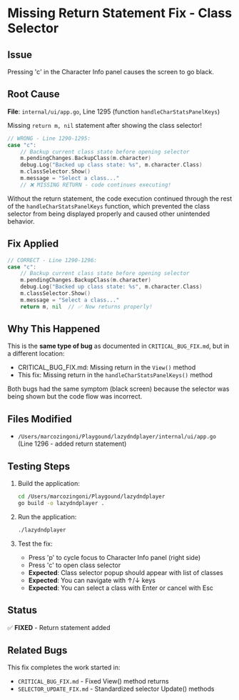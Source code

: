 # Missing Return Statement Fix - Class Selector

## Issue
Pressing 'c' in the Character Info panel causes the screen to go black.

## Root Cause
**File**: `internal/ui/app.go`, Line 1295 (function `handleCharStatsPanelKeys`)

Missing `return m, nil` statement after showing the class selector!

```go
// WRONG - Line 1290-1295:
case "c":
    // Backup current class state before opening selector
    m.pendingChanges.BackupClass(m.character)
    debug.Log("Backed up class state: %s", m.character.Class)
    m.classSelector.Show()
    m.message = "Select a class..."
    // ❌ MISSING RETURN - code continues executing!
```

Without the return statement, the code execution continued through the rest of the `handleCharStatsPanelKeys` function, which prevented the class selector from being displayed properly and caused other unintended behavior.

## Fix Applied

```go
// CORRECT - Line 1290-1296:
case "c":
    // Backup current class state before opening selector
    m.pendingChanges.BackupClass(m.character)
    debug.Log("Backed up class state: %s", m.character.Class)
    m.classSelector.Show()
    m.message = "Select a class..."
    return m, nil  // ✅ Now returns properly!
```

## Why This Happened

This is the **same type of bug** as documented in `CRITICAL_BUG_FIX.md`, but in a different location:
- CRITICAL_BUG_FIX.md: Missing return in the `View()` method
- This fix: Missing return in the `handleCharStatsPanelKeys()` method

Both bugs had the same symptom (black screen) because the selector was being shown but the code flow was incorrect.

## Files Modified

- `/Users/marcozingoni/Playgound/lazydndplayer/internal/ui/app.go` (Line 1296 - added return statement)

## Testing Steps

1. Build the application:
   ```bash
   cd /Users/marcozingoni/Playgound/lazydndplayer
   go build -o lazydndplayer .
   ```

2. Run the application:
   ```bash
   ./lazydndplayer
   ```

3. Test the fix:
   - Press 'p' to cycle focus to Character Info panel (right side)
   - Press 'c' to open class selector
   - **Expected**: Class selector popup should appear with list of classes
   - **Expected**: You can navigate with ↑/↓ keys
   - **Expected**: You can select a class with Enter or cancel with Esc

## Status
✅ **FIXED** - Return statement added

## Related Bugs
This fix completes the work started in:
- `CRITICAL_BUG_FIX.md` - Fixed View() method returns
- `SELECTOR_UPDATE_FIX.md` - Standardized selector Update() methods
